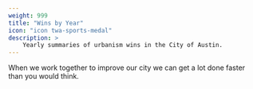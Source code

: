 ```yaml
---
weight: 999
title: "Wins by Year"
icon: "icon twa-sports-medal"
description: >
    Yearly summaries of urbanism wins in the City of Austin.
---
```


When we work together to improve our city we can get a lot done faster than you would think.
